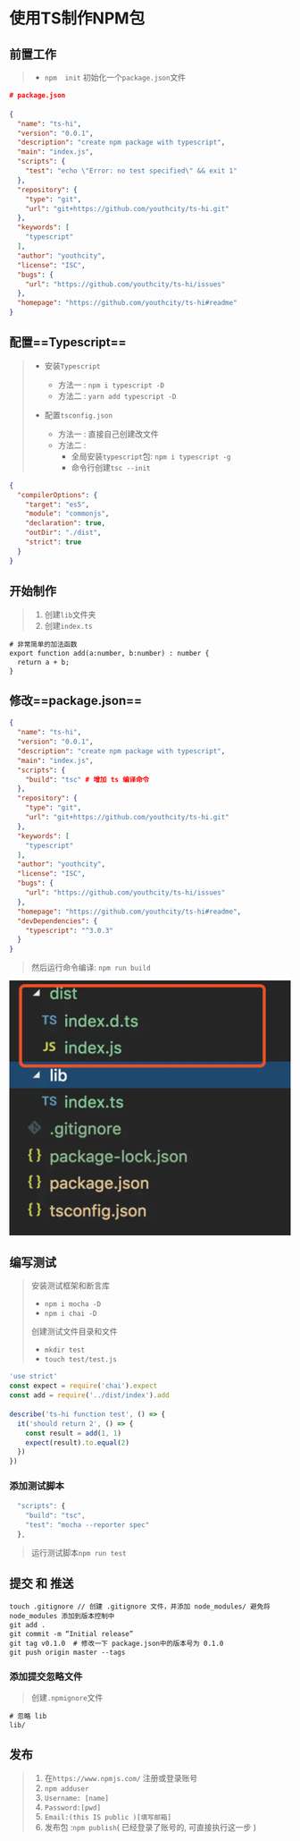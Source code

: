 # 使用TS制作NPM包

## 前置工作

> - `npm  init` 初始化一个`package.json`文件

```json
# package.json

{
  "name": "ts-hi",
  "version": "0.0.1",
  "description": "create npm package with typescript",
  "main": "index.js",
  "scripts": {
    "test": "echo \"Error: no test specified\" && exit 1"
  },
  "repository": {
    "type": "git",
    "url": "git+https://github.com/youthcity/ts-hi.git"
  },
  "keywords": [
    "typescript"
  ],
  "author": "youthcity",
  "license": "ISC",
  "bugs": {
    "url": "https://github.com/youthcity/ts-hi/issues"
  },
  "homepage": "https://github.com/youthcity/ts-hi#readme"
}
```

## 配置==Typescript==

> - 安装`Typescript`
>
>   - 方法一 : `npm i typescript -D`
>   - 方法二 : `yarn add typescript -D`
>
> - 配置`tsconfig.json`
>
>   - 方法一 : 直接自己创建改文件
>   - 方法二 :
>     - 全局安装`typescript`包: `npm i typescript -g`
>     - 命令行创建`tsc --init`

```json
{
  "compilerOptions": {
    "target": "es5",
    "module": "commonjs",
    "declaration": true,
    "outDir": "./dist",
    "strict": true
  }
}
```

## 开始制作

> 1. 创建`lib`文件夹
> 2. 创建`index.ts`

```tsx
# 非常简单的加法函数
export function add(a:number, b:number) : number {
  return a + b;
}
```

## 修改==package.json==

```json
{
  "name": "ts-hi",
  "version": "0.0.1",
  "description": "create npm package with typescript",
  "main": "index.js",
  "scripts": {
    "build": "tsc" # 增加 ts 编译命令
  },
  "repository": {
    "type": "git",
    "url": "git+https://github.com/youthcity/ts-hi.git"
  },
  "keywords": [
    "typescript"
  ],
  "author": "youthcity",
  "license": "ISC",
  "bugs": {
    "url": "https://github.com/youthcity/ts-hi/issues"
  },
  "homepage": "https://github.com/youthcity/ts-hi#readme",
  "devDependencies": {
    "typescript": "^3.0.3"
  }
}
```

> 然后运行命令编译: `npm run build`

![image-20210603112139825](.assets/image-20210603112139825-1622690502121.png)

## 编写测试

> 安装测试框架和断言库
>
> - `npm i mocha -D`
> - `npm i chai -D`
>
> 创建测试文件目录和文件
>
> - `mkdir test`
> - `touch test/test.js`

```js
'use strict'
const expect = require('chai').expect
const add = require('../dist/index').add

describe('ts-hi function test', () => {
  it('should return 2', () => {
    const result = add(1, 1)
    expect(result).to.equal(2)
  })
})
```

### 添加测试脚本

```js
  "scripts": {
    "build": "tsc",
    "test": "mocha --reporter spec"
  },
```

> 运行测试脚本`npm run test`

## 提交 和 推送

```shell
touch .gitignore // 创建 .gitignore 文件，并添加 node_modules/ 避免将node_modules 添加到版本控制中
git add .
git commit -m “Initial release”
git tag v0.1.0  # 修改一下 package.json中的版本号为 0.1.0
git push origin master --tags
```

### 添加提交忽略文件

> 创建`.npmignore`文件

```shell
# 忽略 lib
lib/
```

## 发布

> 1. 在`https://www.npmjs.com/` 注册或登录账号
> 2. `npm adduser`
> 3. `Username: [name]`
> 4. `Password:[pwd]`
> 5. `Email:(this IS public )[填写邮箱]`
> 6. 发布包 :`npm publish`( 已经登录了账号的, 可直接执行这一步 )
